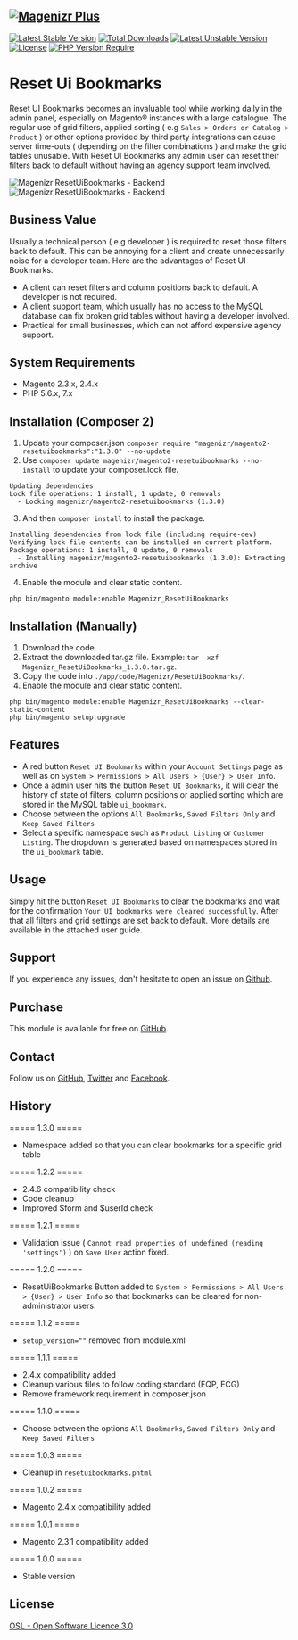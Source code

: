 [![Magenizr Plus](https://images2.imgbox.com/11/6b/yVOOloaA_o.gif)](https://account.magenizr.com)
---
[![Latest Stable Version](http://poser.pugx.org/magenizr/magento2-resetuibookmarks/v)](https://packagist.org/packages/magenizr/magento2-resetuibookmarks) [![Total Downloads](http://poser.pugx.org/magenizr/magento2-resetuibookmarks/downloads)](https://packagist.org/packages/magenizr/magento2-resetuibookmarks) [![Latest Unstable Version](http://poser.pugx.org/magenizr/magento2-resetuibookmarks/v/unstable)](https://packagist.org/packages/magenizr/magento2-resetuibookmarks) [![License](http://poser.pugx.org/magenizr/magento2-resetuibookmarks/license)](https://packagist.org/packages/magenizr/magento2-resetuibookmarks) [![PHP Version Require](http://poser.pugx.org/magenizr/magento2-resetuibookmarks/require/php)](https://packagist.org/packages/magenizr/magento2-resetuibookmarks)

# Reset Ui Bookmarks
Reset UI Bookmarks becomes an invaluable tool while working daily in the admin panel, especially on Magento® instances with a large catalogue. The regular use of grid filters, applied sorting ( e.g `Sales > Orders or Catalog > Product` ) or other options provided by third party integrations can cause server time-outs ( depending on the filter combinations ) and make the grid tables unusable. With Reset UI Bookmarks any admin user can reset their filters back to default without having an agency support team involved.

![Magenizr ResetUiBookmarks - Backend](https://images2.imgbox.com/13/c1/IWMHIdfk_o.png)
![Magenizr ResetUiBookmarks - Backend](https://images2.imgbox.com/16/f6/Ed7BKH2o_o.png)

## Business Value
Usually a technical person ( e.g developer ) is required to reset those filters back to default. This can be annoying for a client and create unnecessarily noise for a developer team. Here are the advantages of Reset UI Bookmarks.

* A client can reset filters and column positions back to default. A developer is not required.
* A client support team, which usually has no access to the MySQL database can fix broken grid tables without having a developer involved.
* Practical for small businesses, which can not afford expensive agency support.

## System Requirements
- Magento 2.3.x, 2.4.x
- PHP 5.6.x, 7.x

## Installation (Composer 2)

1. Update your composer.json `composer require "magenizr/magento2-resetuibookmarks":"1.3.0" --no-update`
2. Use `composer update magenizr/magento2-resetuibookmarks --no-install` to update your composer.lock file.

```
Updating dependencies
Lock file operations: 1 install, 1 update, 0 removals
  - Locking magenizr/magento2-resetuibookmarks (1.3.0)
```

3. And then `composer install` to install the package.

```
Installing dependencies from lock file (including require-dev)
Verifying lock file contents can be installed on current platform.
Package operations: 1 install, 0 update, 0 removals
  - Installing magenizr/magento2-resetuibookmarks (1.3.0): Extracting archive
```

4. Enable the module and clear static content.

```
php bin/magento module:enable Magenizr_ResetUiBookmarks
```

## Installation (Manually)
1. Download the code.
2. Extract the downloaded tar.gz file. Example: `tar -xzf Magenizr_ResetUiBookmarks_1.3.0.tar.gz`.
3. Copy the code into `./app/code/Magenizr/ResetUiBookmarks/`.
4. Enable the module and clear static content.

```
php bin/magento module:enable Magenizr_ResetUiBookmarks --clear-static-content
php bin/magento setup:upgrade
```

## Features
* A red button `Reset UI Bookmarks` within your `Account Settings` page as well as on `System > Permissions > All Users > {User} > User Info`.
* Once a admin user hits the button `Reset UI Bookmarks`, it will clear the history of state of filters, column positions or applied sorting which are stored in the MySQL table `ui_bookmark`.
* Choose between the options `All Bookmarks`, `Saved Filters Only` and `Keep Saved Filters`
* Select a specific namespace such as `Product Listing` or `Customer Listing`. The dropdown is generated based on namespaces stored in the `ui_bookmark` table.

## Usage
Simply hit the button `Reset UI Bookmarks` to clear the bookmarks and wait for the confirmation `Your UI bookmarks were cleared successfully`. After that all filters and grid settings are set back to default. More details are available in the attached user guide.

## Support
If you experience any issues, don't hesitate to open an issue on [Github](https://github.com/magenizr/Magenizr_Debugger/issues).

## Purchase
This module is available for free on [GitHub](https://github.com/magenizr).

## Contact
Follow us on [GitHub](https://github.com/magenizr), [Twitter](https://twitter.com/magenizr) and [Facebook](https://www.facebook.com/magenizr).

## History
===== 1.3.0 =====
* Namespace added so that you can clear bookmarks for a specific grid table

===== 1.2.2 =====
* 2.4.6 compatibility check
* Code cleanup
* Improved $form and $userId check

===== 1.2.1 =====
* Validation issue ( `Cannot read properties of undefined (reading 'settings')` ) on `Save User` action fixed.

===== 1.2.0 =====
* ResetUiBookmarks Button added to `System > Permissions > All Users > {User} > User Info` so that bookmarks can be cleared for non-administrator users.

===== 1.1.2 =====
* `setup_version=""` removed from module.xml

===== 1.1.1 =====
* 2.4.x compatibility added
* Cleanup various files to follow coding standard (EQP, ECG)
* Remove framework requirement in composer.json

===== 1.1.0 =====
* Choose between the options `All Bookmarks`, `Saved Filters Only` and `Keep Saved Filters`

===== 1.0.3 =====
* Cleanup in `resetuibookmarks.phtml`

===== 1.0.2 =====
* Magento 2.4.x compatibility added

===== 1.0.1 =====
* Magento 2.3.1 compatibility added

===== 1.0.0 =====
* Stable version

## License
[OSL - Open Software Licence 3.0](https://opensource.org/licenses/osl-3.0.php)
